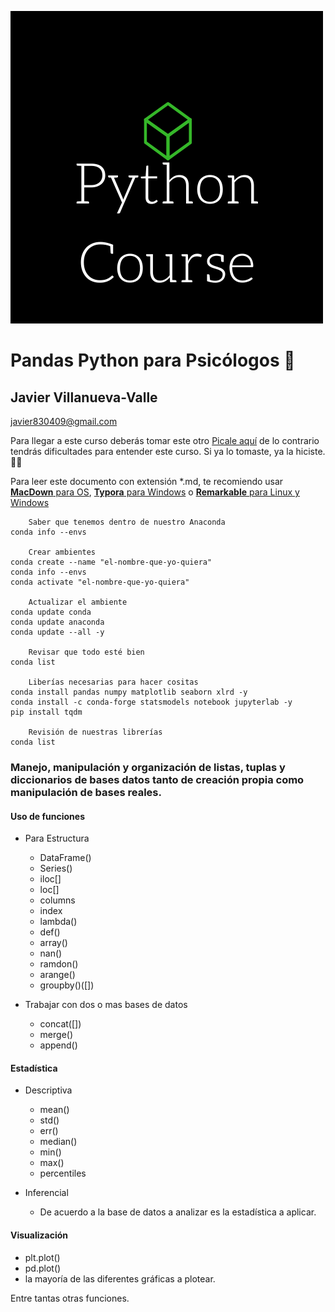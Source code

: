 ![PsyPy](https://github.com/Sivlemx/Intro-Python-DataScience/raw/master/Python%20Course.png)

# Pandas Python para Psicólogos 🐼
## Javier Villanueva-Valle
<javier830409@gmail.com>

Para llegar a este curso deberás tomar este otro [Picale aquí](https://github.com/Sivlemx/Intro-Python-DataScience) de lo contrario tendrás dificultades para entender este curso. Si ya lo tomaste, ya la hiciste. 👍🏼

Para leer este documento con extensión *.md, te recomiendo usar
[**MacDown** para OS](https://macdown.uranusjr.com/), [**Typora** para Windows](https://typora.io/#windows) o [**Remarkable** para Linux y Windows](https://remarkableapp.github.io/linux.html)

~~~
	Saber que tenemos dentro de nuestro Anaconda
conda info --envs

	Crear ambientes
conda create --name "el-nombre-que-yo-quiera"
conda info --envs
conda activate "el-nombre-que-yo-quiera"

	Actualizar el ambiente
conda update conda
conda update anaconda
conda update --all -y

	Revisar que todo esté bien
conda list

	Liberías necesarias para hacer cositas
conda install pandas numpy matplotlib seaborn xlrd -y
conda install -c conda-forge statsmodels notebook jupyterlab -y
pip install tqdm

	Revisión de nuestras librerías
conda list
~~~

### Manejo, manipulación y organización de listas, tuplas y diccionarios de bases datos tanto de creación propia como manipulación de bases reales.

#### Uso de funciones
* Para Estructura
	* DataFrame()
	* Series()
	* iloc[]
	* loc[]
	* columns
	* index
	* lambda()
	* def()
	* array()
	* nan()
	* ramdon()
	* arange()
	* groupby()([])

* Trabajar con dos o mas bases de datos
	* concat([])
	* merge()
	* append()

#### Estadística
* Descriptiva
	* mean()
	* std()
	* err()
	* median()
	* min()
	* max()
	* percentiles

* Inferencial
	* De acuerdo a la base de datos a analizar es la estadística a aplicar.

#### Visualización
* plt.plot()
* pd.plot()
* la mayoría de las diferentes gráficas a plotear.

Entre tantas otras funciones.